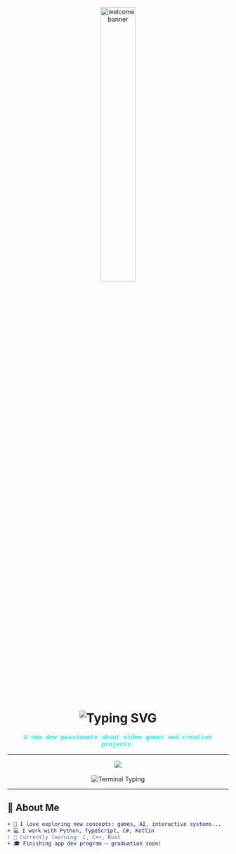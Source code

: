 <p align="center">
  <img src="https://i.pinimg.com/originals/26/67/e0/2667e0f188eafba8fc3a082d52137607.gif" width="40%" alt="welcome banner" style="border-radius: 15px;" />
</p>

<h1 align="center">
  <img src="https://readme-typing-svg.demolab.com?font=Press+Start+2P&size=22&pause=1000&color=00F7FF&center=true&vCenter=true&width=435&lines=Yo%2C+I'm+Adafang+!;Dev+%E2%9C%94+Retro+%E2%9C%94+Game+%E2%9C%94+Code+Lover" alt="Typing SVG" />
</h1>

<p align="center">
  <b><span style="color:#00ffff;font-family:'Courier New',monospace;">
    A new dev passionate about video games and creative projects.
  </span></b>
</p>

---

<div align="center">

<img src="https://img.shields.io/badge/🌀%20Seeking%20New%20Horizons-Available%20Now-%23ff00ff?style=for-the-badge&logo=retroarch&logoColor=white" />
<br><br>

<!-- Terminal style block -->
<img src="https://readme-typing-svg.demolab.com?font=Fira+Code&weight=500&size=18&pause=1000&color=00FFCC&center=true&vCenter=true&multiline=true&width=500&lines=%3E+System+Status%3A+ACTIVE;%3E+Role+Target%3A+software%2Fweb%2Fgame+dev;%3E+Objective%3A+Build+cool+sh*t+with+awesome+people;%3E+Execute%3A+sudo+hire+adafang" alt="Terminal Typing" />

</div>

---

## 👾 About Me

```diff
+ 🧠 I love exploring new concepts: games, AI, interactive systems...
+ 💻 I work with Python, TypeScript, C#, Kotlin
! 🔧 Currently learning: C, C++, Rust
+ 🎓 Finishing app dev program — graduation soon!

